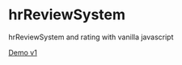 # hrReviewSystem
hrReviewSystem and rating with vanilla javascript


[Demo v1](https://hidaytrahman.github.io/hrReviewSystem/v1/index.html)
